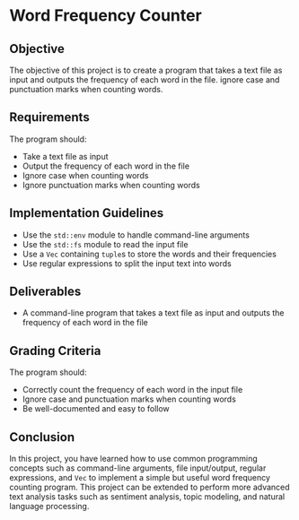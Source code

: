 # Word Frequency Counter

## Objective
The objective of this project is to create a program that takes a text file as input and outputs the frequency of each word in the file. ignore case and punctuation marks when counting words.

## Requirements
The program should:
- Take a text file as input
- Output the frequency of each word in the file
- Ignore case when counting words
- Ignore punctuation marks when counting words

## Implementation Guidelines
- Use the `std::env` module to handle command-line arguments
- Use the `std::fs` module to read the input file
- Use a `Vec` containing `tuple`s to store the words and their frequencies
- Use regular expressions to split the input text into words

## Deliverables
- A command-line program that takes a text file as input and outputs the frequency of each word in the file

## Grading Criteria
The program should:
- Correctly count the frequency of each word in the input file
- Ignore case and punctuation marks when counting words
- Be well-documented and easy to follow

## Conclusion
In this project, you have learned how to use common programming concepts such as command-line arguments, file input/output, regular expressions, and `Vec` to implement a simple but useful word frequency counting program. This project can be extended to perform more advanced text analysis tasks such as sentiment analysis, topic modeling, and natural language processing.
